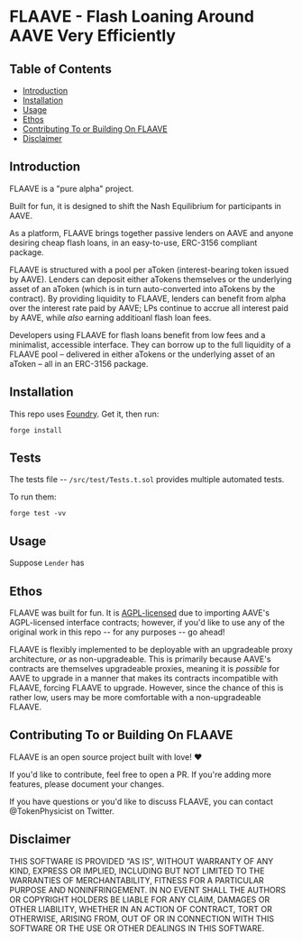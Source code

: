 # FLAAVE - Flash Loaning Around AAVE Very Efficiently

## Table of Contents  
* [Introduction](#introduction)
* [Installation](#installation)
* [Usage](#usage)
* [Ethos](#ethos) 
* [Contributing To or Building On FLAAVE](#contributing)
* [Disclaimer](#disclaimer)


<a name="introduction"/></a>
## Introduction
FLAAVE is a "pure alpha" project.

Built for fun, it is designed to shift the Nash Equilibrium for participants in AAVE.

As a platform, FLAAVE brings together passive lenders on AAVE and anyone desiring cheap flash loans, in an easy-to-use, ERC-3156 compliant package.

FLAAVE is structured with a pool per aToken (interest-bearing token issued by AAVE). Lenders can deposit either aTokens themselves or the underlying asset of an aToken (which is in turn auto-converted into aTokens by the contract). By providing liquidity to FLAAVE, lenders can benefit from alpha over the interest rate paid by AAVE; LPs continue to accrue all interest paid by AAVE, while *also* earning additioanl flash loan fees.

Developers using FLAAVE for flash loans benefit from low fees and a minimalist, accessible interface. They can borrow up to the full liquidity of a FLAAVE pool – delivered in either aTokens or the underlying asset of an aToken – all in an ERC-3156 package.

<a name="installation"/></a>
## Installation
This repo uses [Foundry](https://book.getfoundry.sh/). Get it, then run:

`forge install`


<a name="tests"/></a>
## Tests
The tests file -- `/src/test/Tests.t.sol` provides multiple automated tests.

To run them:

`forge test -vv`


<a name="usage"/></a>
## Usage
Suppose `Lender` has


<a name="ethos"/></a>
## Ethos
FLAAVE was built for fun. It is [AGPL-licensed](https://www.gnu.org/licenses/agpl-3.0.en.html) due to importing AAVE's AGPL-licensed interface contracts; however, if you'd like to use any of the original work in this repo -- for any purposes -- go ahead!

FLAAVE is flexibly implemented to be deployable with an upgradeable proxy architecture, *or* as non-upgradeable. This is primarily because AAVE's contracts are themselves upgradeable proxies, meaning it is *possible* for AAVE to upgrade in a manner that makes its contracts incompatible with FLAAVE, forcing FLAAVE to upgrade. However, since the chance of this is rather low, users may be more comfortable with a non-upgradeable FLAAVE.


<a name="contributing"/></a>
## Contributing To or Building On FLAAVE
FLAAVE is an open source project built with love! :heart:

If you'd like to contribute, feel free to open a PR. If you're adding more features, please document your changes.

If you have questions or you'd like to discuss FLAAVE, you can contact @TokenPhysicist on Twitter.


<a name="disclaimer"/></a>
## Disclaimer
THIS SOFTWARE IS PROVIDED “AS IS”, WITHOUT WARRANTY OF ANY KIND, EXPRESS OR IMPLIED, INCLUDING BUT NOT LIMITED TO THE WARRANTIES OF MERCHANTABILITY, FITNESS FOR A PARTICULAR PURPOSE AND NONINFRINGEMENT. IN NO EVENT SHALL THE AUTHORS OR COPYRIGHT HOLDERS BE LIABLE FOR ANY CLAIM, DAMAGES OR OTHER LIABILITY, WHETHER IN AN ACTION OF CONTRACT, TORT OR OTHERWISE, ARISING FROM, OUT OF OR IN CONNECTION WITH THIS SOFTWARE OR THE USE OR OTHER DEALINGS IN THIS SOFTWARE.